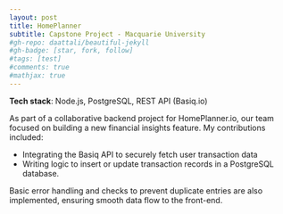 ```yaml
---
layout: post
title: HomePlanner
subtitle: Capstone Project - Macquarie University
#gh-repo: daattali/beautiful-jekyll
#gh-badge: [star, fork, follow]
#tags: [test]
#comments: true
#mathjax: true
---
```


**Tech stack**: Node.js, PostgreSQL, REST API (Basiq.io)

As part of a collaborative backend project for HomePlanner.io, our team focused on building a new financial insights feature. My contributions included:

- Integrating the Basiq API to securely fetch user transaction data 
- Writing logic to insert or update transaction records in a PostgreSQL database. 

Basic error handling and checks to prevent duplicate entries are also implemented, ensuring smooth data flow to the front-end.

